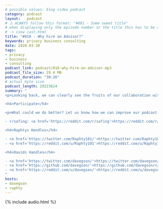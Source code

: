 ```yaml
---
# possible values: blog video podcast
category: podcast
layout:   podcast
# ⚠️ ALWAYS follow this format: "#001 - Some sweet title"
# when displaying only the episode number or the title this has to be constant
# -> view cast.html
title: "#018 - Why hire an Advisor?"
keywords: privacy business consulting
date: 2020-03-30
tags:
- privacy
- business
- consulting
podcast_link: podcast/018-why-hire-an-advisor.mp3
podcast_file_size: 29.4 MB
podcast_duration: "30:26"
# actual byte size
podcast_length: 29223624
summary: "
<p>Looking back, we can clearly see the fruits of our collaboration with Martin. He helped us give weight to areas that we, as new founders, would easily have overlooked otherwise. From professionalism to financial longevity or even redefining our roles as founders: we went from being equals to making Raphael 'the boss' (with few exceptions). Dive into the importance of structures and find out why it is good for founders to be unequal in everyday work-life.</p>

<h4>Participate</h4>

<p>What could we do better? Let us know how we can improve our podcast on reddit:</p>

- r/safing: <a href='https://reddit.com/r/safing'>https://reddit.com/r/safing</a><br/>

<h4>Raphtys Handles</h4>

- <a href='https://twitter.com/Raphty101/'>https://twitter.com/Raphty101/</a><br/>
- <a href='https://reddit.com/u/Raphty101'>https://reddit.com/u/Raphty101</a><br/>

<h4>Davids Handles</h4>

- <a href='https://twitter.com/davegson/'>https://twitter.com/davegson/</a><br/>
- <a href='https://github.com/davegson/'>https://github.com/davegson/</a><br/>
- <a href='https://reddit.com/u/davegson/'>https://reddit.com/u/davegson/</a><br/>
"
hosts:
- davegson
- raphty
---
```


{% include audio.html %}
